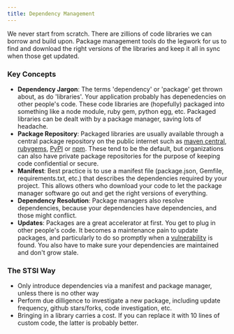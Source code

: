 ```yaml
---
title: Dependency Management
---
```


We never start from scratch. There are zillions of code libraries we can borrow and build upon. Package management tools do the legwork for us to find and download the right versions of the libraries and keep it all in sync when those get updated.

### Key Concepts

* __Dependency Jargon__: The terms 'dependency' or 'package' get thrown about, as do 'libraries'. Your application probably has depenedencies on other people's code. These code libraries are (hopefully) packaged into something like a node module, ruby gem, python egg, etc. Packaged libraries can be dealt with by a package manager, saving lots of headache.
* __Package Repository__: Packaged libraries are usually available through a central package repository on the public internet such as [maven central](https://search.maven.org/), [rubygems](https://rubygems.org/), [PyPI](https://pypi.org/) or [npm](https://www.npmjs.com/). These tend to be the default, but organizations can also have private package repositories for the purpose of keeping code confidential or secure. 
* __Manifest__: Best practice is to use a manifest file (package.json, Gemfile, requirements.txt, etc.) that describes the dependencies required by your project. This allows others who download your code to let the package manager software go out and get the right versions of everything. 
* __Dependency Resolution__: Package managers also resolve dependencies, because your dependencies have dependencies, and those might conflict. 
* __Updates__: Packages are a great accelerator at first. You get to plug in other people's code. It becomes a maintenance pain to update packages, and particularly to do so promptly when a [vulnerability](https://en.wikipedia.org/wiki/Common_Vulnerabilities_and_Exposures) is found. You also have to make sure your dependencies are maintained and don't grow stale.

### The STSI Way

* Only introduce dependencies via a manifest and package manager, unless there is no other way
* Perform due dilligence to investigate a new package, including update frequency, github stars/forks, code investigation, etc.
* Bringing in a library carries a cost. If you can replace it with 10 lines of custom code, the latter is probably better.
